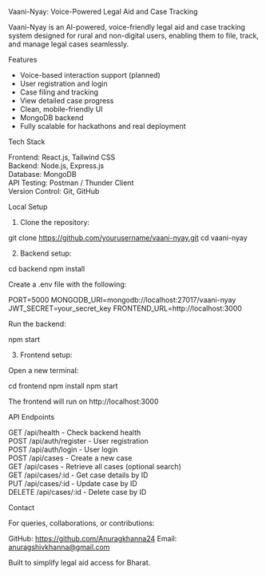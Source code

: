 Vaani-Nyay: Voice-Powered Legal Aid and Case Tracking

Vaani-Nyay is an AI-powered, voice-friendly legal aid and case tracking system designed for rural and non-digital users, enabling them to file, track, and manage legal cases seamlessly.

Features

- Voice-based interaction support (planned)
- User registration and login
- Case filing and tracking
- View detailed case progress
- Clean, mobile-friendly UI
- MongoDB backend
- Fully scalable for hackathons and real deployment

Tech Stack

Frontend: React.js, Tailwind CSS  
Backend: Node.js, Express.js  
Database: MongoDB  
API Testing: Postman / Thunder Client  
Version Control: Git, GitHub


Local Setup

1. Clone the repository:

git clone https://github.com/yourusername/vaani-nyay.git
cd vaani-nyay

2. Backend setup:

cd backend
npm install

Create a .env file with the following:

PORT=5000
MONGODB_URI=mongodb://localhost:27017/vaani-nyay
JWT_SECRET=your_secret_key
FRONTEND_URL=http://localhost:3000

Run the backend:

npm start

3. Frontend setup:

Open a new terminal:

cd frontend
npm install
npm start

The frontend will run on http://localhost:3000


API Endpoints

GET /api/health - Check backend health  
POST /api/auth/register - User registration  
POST /api/auth/login - User login  
POST /api/cases - Create a new case  
GET /api/cases - Retrieve all cases (optional search)  
GET /api/cases/:id - Get case details by ID  
PUT /api/cases/:id - Update case by ID  
DELETE /api/cases/:id - Delete case by ID


Contact

For queries, collaborations, or contributions:

GitHub: https://github.com/Anuragkhanna24
Email: anuragshivkhanna@gmail.com


Built to simplify legal aid access for Bharat.
